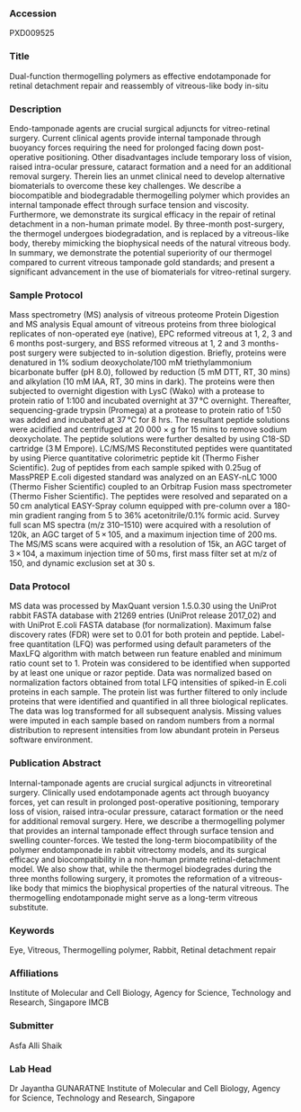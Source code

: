 ### Accession
PXD009525

### Title
Dual-function thermogelling polymers as effective endotamponade for retinal detachment repair and reassembly of vitreous-like body in-situ

### Description
Endo-tamponade agents are crucial surgical adjuncts for vitreo-retinal surgery. Current clinical agents provide internal tamponade through buoyancy forces requiring the need for prolonged facing down post-operative positioning. Other disadvantages include temporary loss of vision, raised intra-ocular pressure, cataract formation and a need for an additional removal surgery. Therein lies an unmet clinical need to develop alternative biomaterials to overcome these key challenges. We describe a biocompatible and biodegradable thermogelling polymer which provides an internal tamponade effect through surface tension and viscosity. Furthermore, we demonstrate its surgical efficacy in the repair of retinal detachment in a non-human primate model. By three-month post-surgery, the thermogel undergoes biodegradation, and is replaced by a vitreous-like body, thereby mimicking the biophysical needs of the natural vitreous body. In summary, we demonstrate the potential superiority of our thermogel compared to current vitreous tamponade gold standards; and present a significant advancement in the use of biomaterials for vitreo-retinal surgery.

### Sample Protocol
Mass spectrometry (MS) analysis of vitreous proteome Protein Digestion and MS analysis Equal amount of vitreous proteins from three biological replicates of non-operated eye (native), EPC reformed vitreous at 1, 2, 3 and 6 months post-surgery, and BSS reformed vitreous  at 1, 2 and 3 months-post surgery were subjected to in-solution digestion. Briefly, proteins were denatured in 1% sodium deoxycholate/100 mM triethylammonium bicarbonate buffer (pH 8.0), followed by reduction (5 mM DTT, RT, 30 mins) and alkylation (10 mM IAA, RT, 30 mins in dark). The proteins were then subjected to overnight digestion with LysC (Wako) with a protease to protein ratio of 1:100 and incubated overnight at 37 °C overnight. Thereafter, sequencing-grade trypsin (Promega) at a protease to protein ratio of 1:50 was added and incubated at 37 °C for 8 hrs. The resultant peptide solutions were acidified and centrifuged at 20 000 × g for 15 mins to remove sodium deoxycholate. The peptide solutions were further desalted by using C18-SD cartridge (3 M Empore).   LC/MS/MS  Reconstituted peptides were quantitated by using Pierce quantitative colorimetric peptide kit (Thermo Fisher Scientific). 2ug of peptides from each sample spiked with 0.25ug of MassPREP E.coli digested standard was analyzed  on an EASY-nLC 1000 (Thermo Fisher Scientific) coupled to an Orbitrap Fusion mass spectrometer (Thermo Fisher Scientific). The peptides were resolved and separated on a 50 cm analytical EASY-Spray column equipped with pre-column over a 180-min gradient ranging from 5 to 36% acetonitrile/0.1% formic acid. Survey full scan MS spectra (m/z 310–1510) were acquired with a resolution of 120k, an AGC target of 5 × 105, and a maximum injection time of 200 ms. The MS/MS scans were acquired with a resolution of 15k, an AGC target of 3 × 104, a maximum injection time of 50 ms, first mass filter set at m/z of 150, and dynamic exclusion set at 30 s.

### Data Protocol
MS data was processed by MaxQuant version 1.5.0.30 using the UniProt rabbit FASTA database with 21269 entries (UniProt release 2017_02) and with UniProt E.coli FASTA database (for normalization). Maximum false discovery rates (FDR) were set to 0.01 for both protein and peptide. Label-free quantitation (LFQ) was performed using default parameters of the MaxLFQ algorithm with match between run feature enabled and minimum ratio count set to 1. Protein was considered to be identified when supported by at least one unique or razor peptide. Data was normalized based on normalization factors obtained from total LFQ intensities of spiked-in E.coli proteins in each sample. The protein list was further filtered to only include proteins that were identified and quantified in all three biological replicates. The data was log transformed for all subsequent analysis. Missing values were imputed in each sample based on random numbers from a normal distribution to represent intensities from low abundant protein in Perseus software environment.

### Publication Abstract
Internal-tamponade agents are crucial surgical adjuncts in vitreoretinal surgery. Clinically used endotamponade agents act through buoyancy forces, yet can result in prolonged post-operative positioning, temporary loss of vision, raised intra-ocular pressure, cataract formation or the need for additional removal surgery. Here, we describe a thermogelling polymer that provides an internal tamponade effect through surface tension and swelling counter-forces. We tested the long-term biocompatibility of the polymer endotamponade in rabbit vitrectomy models, and its surgical efficacy and biocompatibility in a non-human primate retinal-detachment model. We also show that, while the thermogel biodegrades during the three months following surgery, it promotes the reformation of a vitreous-like body that mimics the biophysical properties of the natural vitreous. The thermogelling endotamponade might serve as a long-term vitreous substitute.

### Keywords
Eye, Vitreous, Thermogelling polymer, Rabbit, Retinal detachment repair

### Affiliations
Institute of Molecular and Cell Biology, Agency for Science, Technology and Research, Singapore
IMCB

### Submitter
Asfa Alli Shaik

### Lab Head
Dr Jayantha GUNARATNE
Institute of Molecular and Cell Biology, Agency for Science, Technology and Research, Singapore


